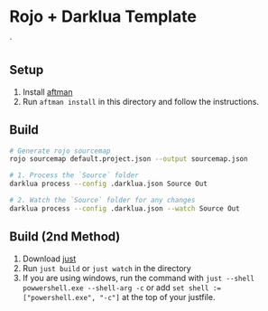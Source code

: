 # Rojo + Darklua Template
`
## Setup
1. Install [aftman](https://github.com/LPGHatguy/aftman)
2. Run `aftman install` in this directory and follow the instructions.

## Build
```sh
# Generate rojo sourcemap
rojo sourcemap default.project.json --output sourcemap.json

# 1. Process the `Source` folder
darklua process --config .darklua.json Source Out

# 2. Watch the `Source` folder for any changes
darklua process --config .darklua.json --watch Source Out
```

## Build (2nd Method)
1. Download [just](https://github.com/casey/just)
2. Run `just build` or `just watch` in the directory
3. If you are using windows, run the command with `just --shell powwershell.exe --shell-arg -c` or add `set shell := ["powershell.exe", "-c"]` at the top of your justfile.